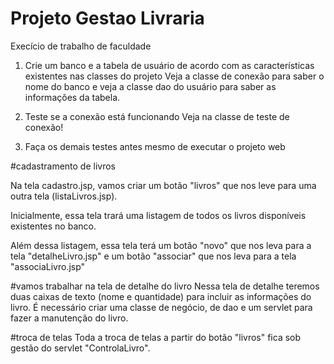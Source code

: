 # Projeto Gestao Livraria 
Execício de trabalho de faculdade

1) Crie um banco e a tabela de usuário de acordo com as características existentes nas classes do projeto
	Veja a classe de conexão para saber o nome do banco e veja a classe dao do usuário para saber as informações da tabela.

2) Teste se a conexão está funcionando
	Veja na classe de teste de conexão!
	
3) Faça os demais testes antes mesmo de executar o projeto web	

#cadastramento de livros

Na tela cadastro.jsp, vamos criar um botão "livros" que nos leve para uma outra tela (listaLivros.jsp).

Inicialmente, essa tela trará uma listagem de todos os livros disponíveis existentes no banco.

Além dessa listagem, essa tela terá 
um botão "novo" que nos leva para a tela "detalheLivro.jsp" e 
um botão "associar" que nos leva para a tela "associaLivro.jsp"

#vamos trabalhar na tela de detalhe do livro
Nessa tela de detalhe teremos duas caixas de texto (nome e quantidade) para incluir as informações do livro.
É necessário criar uma classe de negócio, de dao e um servlet para fazer a manutenção do livro.

#troca de telas
Toda a troca de telas a partir do botão "livros" fica sob gestão do servlet "ControlaLivro".
